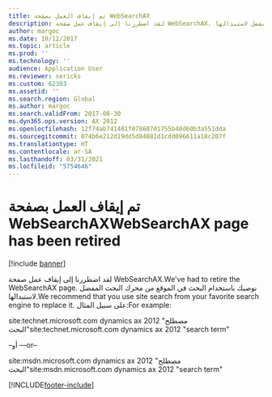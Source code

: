 ```yaml
---
title: تم إيقاف العمل بصفحة WebSearchAX
description: لقد اضطررنا إلى إيقاف عمل صفحة WebSearchAX. نوصيك باستخدام البحث في الموقع من محرك البحث المفضل لاستبدالها.
author: margoc
ms.date: 10/12/2017
ms.topic: article
ms.prod: ''
ms.technology: ''
audience: Application User
ms.reviewer: sericks
ms.custom: 62303
ms.assetid: ''
ms.search.region: Global
ms.author: margoc
ms.search.validFrom: 2017-08-30
ms.dyn365.ops.version: AX 2012
ms.openlocfilehash: 12f74ab741481f078607d1755b40d60b3a551dda
ms.sourcegitcommit: 074b6e212d19dd5d84881d1cdd096611a18c207f
ms.translationtype: HT
ms.contentlocale: ar-SA
ms.lasthandoff: 03/31/2021
ms.locfileid: "5754646"
---
```

# <a name="websearchax-page-has-been-retired"></a><span data-ttu-id="37c37-104">تم إيقاف العمل بصفحة WebSearchAX</span><span class="sxs-lookup"><span data-stu-id="37c37-104">WebSearchAX page has been retired</span></span>

[!include [banner](../includes/banner.md)]

<span data-ttu-id="37c37-105">لقد اضطررنا إلى إيقاف عمل صفحة WebSearchAX.</span><span class="sxs-lookup"><span data-stu-id="37c37-105">We've had to retire the WebSearchAX page.</span></span> <span data-ttu-id="37c37-106">نوصيك باستخدام البحث في الموقع من محرك البحث المفضل لاستبدالها.</span><span class="sxs-lookup"><span data-stu-id="37c37-106">We recommend that you use site search from your favorite search engine to replace it.</span></span> <span data-ttu-id="37c37-107">على سبيل المثال:</span><span class="sxs-lookup"><span data-stu-id="37c37-107">For example:</span></span>

<span data-ttu-id="37c37-108">site:technet.microsoft.com dynamics ax 2012 "مصطلح البحث"</span><span class="sxs-lookup"><span data-stu-id="37c37-108">site:technet.microsoft.com dynamics ax 2012 "search term"</span></span>

<span data-ttu-id="37c37-109">–أو –</span><span class="sxs-lookup"><span data-stu-id="37c37-109">–or–</span></span>

<span data-ttu-id="37c37-110">site:msdn.microsoft.com dynamics ax 2012 "مصطلح البحث"</span><span class="sxs-lookup"><span data-stu-id="37c37-110">site:msdn.microsoft.com dynamics ax 2012 "search term"</span></span>


[!INCLUDE[footer-include](../../../includes/footer-banner.md)]